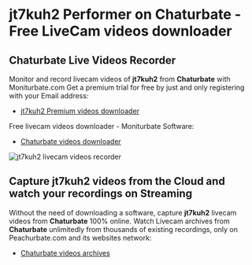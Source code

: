 # jt7kuh2 Performer on Chaturbate - Free LiveCam videos downloader

## Chaturbate Live Videos Recorder

Monitor and record livecam videos of **jt7kuh2** from **Chaturbate** with Moniturbate.com
Get a premium trial for free by just and only registering with your Email address:
* [jt7kuh2 Premium videos downloader](https://moniturbate.com/request-demo-licence-key.html)

Free livecam videos downloader - Moniturbate Software:
* [Chaturbate videos downloader](https://moniturbate.com/moniturbate-download-software.html)

![jt7kuh2 livecam videos recorder](https://peachurnet.com/templates/moniturbate-software.png)


## Capture jt7kuh2 videos from the Cloud and watch your recordings on Streaming

Without the need of downloading a software, capture **jt7kuh2** livecam videos from **Chaturbate** 100% online.
Watch Livecam archives from **Chaturbate** unlimitedly from thousands of existing recordings, only on Peachurbate.com and its websites network:
* [Chaturbate videos archives](https://peachurnet.com/)